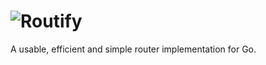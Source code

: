 # ![Routify](http://praegress.us/routify-logo.png)
A usable, efficient and simple router implementation for Go.